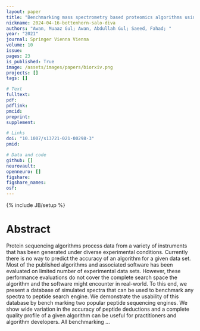 ```yaml
---
layout: paper
title: "Benchmarking mass spectrometry based proteomics algorithms using a simulated database"
nickname: 2024-04-16-bottenhorn-salo-diva
authors: "Awan, Muaaz Gul; Awan, Abdullah Gul; Saeed, Fahad; "
year: "2021"
journal: Springer Vienna Vienna
volume: 10
issue:
pages: 23
is_published: True
image: /assets/images/papers/biorxiv.png
projects: []
tags: []

# Text
fulltext:
pdf:
pdflink:
pmcid:
preprint: 
supplement:

# Links
doi: "10.1007/s13721-021-00298-3"
pmid:

# Data and code
github: []
neurovault:
openneuro: []
figshare:
figshare_names:
osf:
---
```

{% include JB/setup %}

# Abstract

Protein sequencing algorithms process data from a variety of instruments that has been generated under diverse experimental conditions. Currently there is no way to predict the accuracy of an algorithm for a given data set. Most of the published algorithms and associated software has been evaluated on limited number of experimental data sets. However, these performance evaluations do not cover the complete search space the algorithm  and the software might encounter in real-world. To this end, we present a database of simulated spectra that can be used to benchmark any spectra to peptide search engine. We demonstrate the usability of this database by bench marking two popular peptide sequencing engines. We show wide variation in the accuracy of peptide deductions and a complete quality profile of a given algorithm can be useful for practitioners and algorithm developers. All benchmarking …
